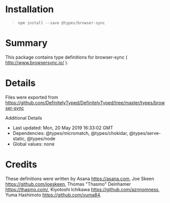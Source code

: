 # Installation
> `npm install --save @types/browser-sync`

# Summary
This package contains type definitions for browser-sync ( http://www.browsersync.io/ ).

# Details
Files were exported from https://github.com/DefinitelyTyped/DefinitelyTyped/tree/master/types/browser-sync

Additional Details
 * Last updated: Mon, 20 May 2019 16:33:02 GMT
 * Dependencies: @types/micromatch, @types/chokidar, @types/serve-static, @types/node
 * Global values: none

# Credits
These definitions were written by Asana <https://asana.com>, Joe Skeen <https://github.com/joeskeen>, Thomas "Thasmo" Deinhamer <https://thasmo.com/>, Kiyotoshi Ichikawa <https://github.com/aznnomness>, Yuma Hashimoto <https://github.com/yuma84>.
